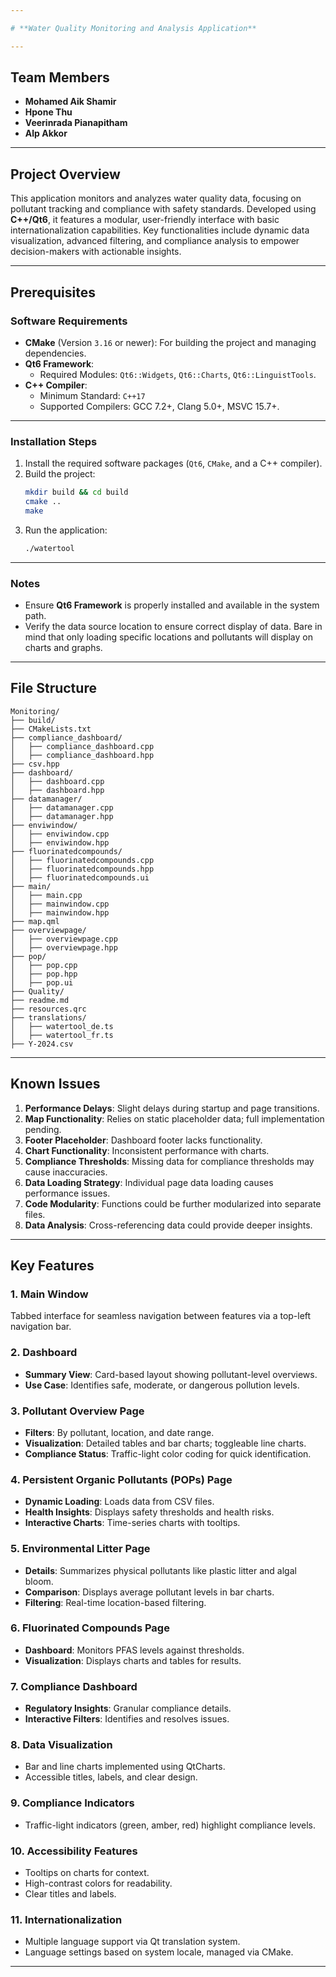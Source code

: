 ```yaml
---

# **Water Quality Monitoring and Analysis Application**

---
```


## **Team Members**
- **Mohamed Aik Shamir**
- **Hpone Thu**
- **Veerinrada Pianapitham**
- **Alp Akkor**

---

## **Project Overview**
This application monitors and analyzes water quality data, focusing on pollutant tracking and compliance with safety standards. Developed using **C++/Qt6**, it features a modular, user-friendly interface with basic internationalization capabilities. Key functionalities include dynamic data visualization, advanced filtering, and compliance analysis to empower decision-makers with actionable insights.

---

## **Prerequisites**

### **Software Requirements**
- **CMake** (Version `3.16` or newer): For building the project and managing dependencies.
- **Qt6 Framework**:
  - Required Modules: `Qt6::Widgets`, `Qt6::Charts`, `Qt6::LinguistTools`.
- **C++ Compiler**:
  - Minimum Standard: `C++17`
  - Supported Compilers: GCC 7.2+, Clang 5.0+, MSVC 15.7+.

---

### **Installation Steps**
1. Install the required software packages (`Qt6`, `CMake`, and a C++ compiler).
2. Build the project:
   ```bash
   mkdir build && cd build
   cmake ..
   make
   ```
3. Run the application:
   ```bash
   ./watertool
   ```

---

### **Notes**
- Ensure **Qt6 Framework** is properly installed and available in the system path.
- Verify the data source location to ensure correct display of data. Bare in mind that only loading specific locations and pollutants will display on charts and graphs.

---

## **File Structure**

```
Monitoring/
├── build/
├── CMakeLists.txt
├── compliance_dashboard/
│   ├── compliance_dashboard.cpp
│   ├── compliance_dashboard.hpp
├── csv.hpp
├── dashboard/
│   ├── dashboard.cpp
│   ├── dashboard.hpp
├── datamanager/
│   ├── datamanager.cpp
│   ├── datamanager.hpp
├── enviwindow/
│   ├── enviwindow.cpp
│   ├── enviwindow.hpp
├── fluorinatedcompounds/
│   ├── fluorinatedcompounds.cpp
│   ├── fluorinatedcompounds.hpp
│   ├── fluorinatedcompounds.ui
├── main/
│   ├── main.cpp
│   ├── mainwindow.cpp
│   ├── mainwindow.hpp
├── map.qml
├── overviewpage/
│   ├── overviewpage.cpp
│   ├── overviewpage.hpp
├── pop/
│   ├── pop.cpp
│   ├── pop.hpp
│   ├── pop.ui
├── Quality/
├── readme.md
├── resources.qrc
├── translations/
│   ├── watertool_de.ts
│   ├── watertool_fr.ts
├── Y-2024.csv
```

---

## **Known Issues**
1. **Performance Delays**: Slight delays during startup and page transitions.
2. **Map Functionality**: Relies on static placeholder data; full implementation pending.
3. **Footer Placeholder**: Dashboard footer lacks functionality.
4. **Chart Functionality**: Inconsistent performance with charts.
5. **Compliance Thresholds**: Missing data for compliance thresholds may cause inaccuracies.
6. **Data Loading Strategy**: Individual page data loading causes performance issues.
7. **Code Modularity**: Functions could be further modularized into separate files.
8. **Data Analysis**: Cross-referencing data could provide deeper insights.

---

## **Key Features**

### **1. Main Window**
Tabbed interface for seamless navigation between features via a top-left navigation bar.

### **2. Dashboard**
- **Summary View**: Card-based layout showing pollutant-level overviews.
- **Use Case**: Identifies safe, moderate, or dangerous pollution levels.

### **3. Pollutant Overview Page**
- **Filters**: By pollutant, location, and date range.
- **Visualization**: Detailed tables and bar charts; toggleable line charts.
- **Compliance Status**: Traffic-light color coding for quick identification.

### **4. Persistent Organic Pollutants (POPs) Page**
- **Dynamic Loading**: Loads data from CSV files.
- **Health Insights**: Displays safety thresholds and health risks.
- **Interactive Charts**: Time-series charts with tooltips.

### **5. Environmental Litter Page**
- **Details**: Summarizes physical pollutants like plastic litter and algal bloom.
- **Comparison**: Displays average pollutant levels in bar charts.
- **Filtering**: Real-time location-based filtering.

### **6. Fluorinated Compounds Page**
- **Dashboard**: Monitors PFAS levels against thresholds.
- **Visualization**: Displays charts and tables for results.

### **7. Compliance Dashboard**
- **Regulatory Insights**: Granular compliance details.
- **Interactive Filters**: Identifies and resolves issues.

### **8. Data Visualization**
- Bar and line charts implemented using QtCharts.
- Accessible titles, labels, and clear design.

### **9. Compliance Indicators**
- Traffic-light indicators (green, amber, red) highlight compliance levels.

### **10. Accessibility Features**
- Tooltips on charts for context.
- High-contrast colors for readability.
- Clear titles and labels.

### **11. Internationalization**
- Multiple language support via Qt translation system.
- Language settings based on system locale, managed via CMake.

---